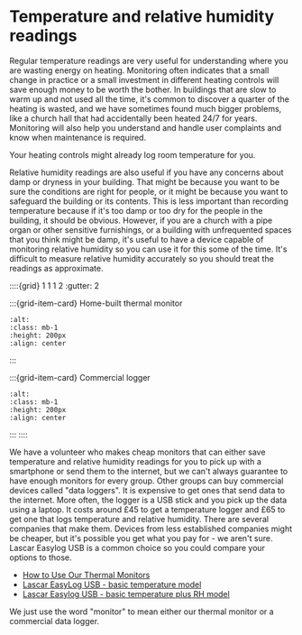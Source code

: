 # Temperature and relative humidity readings


Regular temperature readings are very useful for understanding where you are wasting energy on heating.  Monitoring often indicates that a small change in practice or a small investment in different heating controls will save enough money to be worth the bother.  In buildings that are slow to warm up and not used all the time, it's common to discover a quarter of the heating is wasted, and we have sometimes found much bigger problems, like a church hall that had accidentally been heated 24/7 for years.  Monitoring will also help you understand and handle user complaints and know when maintenance is required.

Your heating controls might already log room temperature for you.

Relative humidity readings are also useful if you have any concerns about damp or dryness in your building.  That might be because you want to be sure the conditions are right for people, or it might be because you want to safeguard the building or its contents.  This is less important than recording temperature because if it's too damp or too dry for the people in the building, it should be obvious.  However, if you are a church with a pipe organ or other sensitive furnishings, or a building with unfrequented spaces that you think might be damp, it's useful to have a device capable of monitoring relative humidity so you can use it for this some of the time.  It's difficult to measure relative humidity accurately so you should treat the readings as approximate.


::::{grid} 1 1 1 2 
:gutter: 2

:::{grid-item-card}  Home-built thermal monitor 
```{image} /images/monitoring/bare-monitor.jpg
:alt: 
:class: mb-1
:height: 200px
:align: center
```
:::

:::{grid-item-card} Commercial logger
```{image} /images/commercial-logger.jpg 
:alt: 
:class: mb-1
:height: 200px
:align: center
```
:::
::::

We have a volunteer who makes cheap monitors that can either save temperature and relative humidity readings for you to pick up with a smartphone or send them to the internet, but we can't always guarantee to have enough monitors for every group.  Other groups can buy commercial devices called "data loggers".  It is expensive to get ones that send data to the internet.  More often, the logger is a USB stick and you pick up the data using a laptop.  It costs around £45 to get a temperature logger and £65 to get one that logs temperature and relative humidity.  There are several companies that make them.  Devices from less established companies might be cheaper, but it's possible you get what you pay for - we aren't sure.  Lascar Easylog USB is a common choice so you could compare your options to those.

- [How to Use Our Thermal Monitors](our-monitors)
- [Lascar EasyLog USB - basic temperature model](https://www.lascarelectronics.com/easylog-el-usb-1)
- [ Lascar Easylog USB - basic temperature plus RH model](https://www.lascarelectronics.com/easylog-el-usb-2)

We just use the word "monitor" to mean either our thermal monitor or a commercial data logger.


